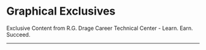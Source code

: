 # Graphical Exclusives
Exclusive Content from R.G. Drage Career Technical Center - Learn. Earn. Succeed.

---

